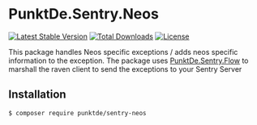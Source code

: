 # PunktDe.Sentry.Neos

[![Latest Stable Version](https://poser.pugx.org/punktDe/sentry-neos/v/stable)](https://packagist.org/packages/punktDe/sentry-neos) [![Total Downloads](https://poser.pugx.org/punktDe/sentry-neos/downloads)](https://packagist.org/packages/punktDe/sentry-neos) [![License](https://poser.pugx.org/punktDe/sentry-neos/license)](https://packagist.org/packages/punktDe/sentry-neos)

This package handles Neos specific exceptions / adds neos specific information to the exception.
The package uses [PunktDe.Sentry.Flow](https://github.com/punktDe/sentry-flow) 
to marshall the raven client to send the exceptions to your Sentry Server

## Installation

    $ composer require punktde/sentry-neos  
